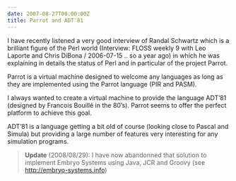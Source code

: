 ```yaml
---
date: 2007-08-27T00:00:00Z
title: Parrot and ADT'81
---
```


I have recently listened a very good interview of Randal Schwartz which is a brilliant figure of the Perl world (Interview: FLOSS weekly 9 with Leo Laporte and Chris DiBona / 2006-07-15 .. so a year ago) in which he was explaining in details the status of Perl and in particular of the project Parrot.

Parrot is a virtual machine designed to welcome any languages as long as they are implemented using the Parrot language (PIR and PASM).

I always wanted to create a virtual machine to provide the language ADT’81 (designed by Francois Bouillé in the 80’s). Parrot seems to offer the perfect platform to achieve this goal.

ADT’81 is a language getting a bit old of course (looking close to Pascal and Simula) but providing a large number of features very interesting for any simulation programs.

> **Update** (2008/08/29): I have now abandonned that solution to implement Embryo Systems using Java, JCR and Groovy (see <http://embryo-systems.info>)
